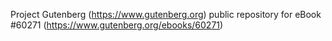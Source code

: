 Project Gutenberg (https://www.gutenberg.org) public repository for eBook #60271 (https://www.gutenberg.org/ebooks/60271)

